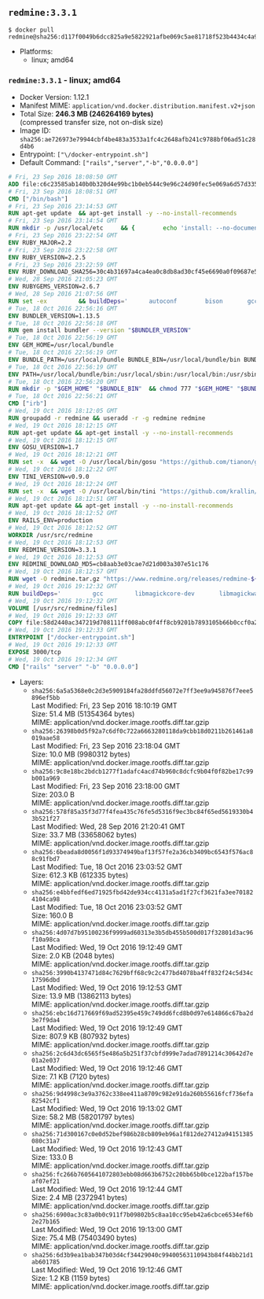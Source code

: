 ## `redmine:3.3.1`

```console
$ docker pull redmine@sha256:d117f0049b6dcc825a9e5822921afbe069c5ae81718f523b4434c4a9aa220671
```

-	Platforms:
	-	linux; amd64

### `redmine:3.3.1` - linux; amd64

-	Docker Version: 1.12.1
-	Manifest MIME: `application/vnd.docker.distribution.manifest.v2+json`
-	Total Size: **246.3 MB (246264169 bytes)**  
	(compressed transfer size, not on-disk size)
-	Image ID: `sha256:ae726973e79944cbf4be483a3533a1fc4c2648afb241c9788bf06ad51c28d4b6`
-	Entrypoint: `["\/docker-entrypoint.sh"]`
-	Default Command: `["rails","server","-b","0.0.0.0"]`

```dockerfile
# Fri, 23 Sep 2016 18:08:50 GMT
ADD file:c6c23585ab140b0b320d4e99bc1b0eb544c9e96c24d90fec5e069a6d57d335ca in / 
# Fri, 23 Sep 2016 18:08:51 GMT
CMD ["/bin/bash"]
# Fri, 23 Sep 2016 23:14:53 GMT
RUN apt-get update 	&& apt-get install -y --no-install-recommends 		bzip2 		ca-certificates 		libffi-dev 		libgdbm3 		libssl-dev 		libyaml-dev 		procps 		zlib1g-dev 	&& rm -rf /var/lib/apt/lists/*
# Fri, 23 Sep 2016 23:14:54 GMT
RUN mkdir -p /usr/local/etc 	&& { 		echo 'install: --no-document'; 		echo 'update: --no-document'; 	} >> /usr/local/etc/gemrc
# Fri, 23 Sep 2016 23:22:54 GMT
ENV RUBY_MAJOR=2.2
# Fri, 23 Sep 2016 23:22:58 GMT
ENV RUBY_VERSION=2.2.5
# Fri, 23 Sep 2016 23:22:59 GMT
ENV RUBY_DOWNLOAD_SHA256=30c4b31697a4ca4ea0c8db8ad30cf45e6690a0f09687e5d483c933c03ca335e3
# Wed, 28 Sep 2016 21:05:23 GMT
ENV RUBYGEMS_VERSION=2.6.7
# Wed, 28 Sep 2016 21:07:56 GMT
RUN set -ex 		&& buildDeps=' 		autoconf 		bison 		gcc 		libbz2-dev 		libgdbm-dev 		libglib2.0-dev 		libncurses-dev 		libreadline-dev 		libxml2-dev 		libxslt-dev 		make 		ruby 		wget 	' 	&& apt-get update 	&& apt-get install -y --no-install-recommends $buildDeps 	&& rm -rf /var/lib/apt/lists/* 		&& wget -O ruby.tar.gz "https://cache.ruby-lang.org/pub/ruby/$RUBY_MAJOR/ruby-$RUBY_VERSION.tar.gz" 	&& echo "$RUBY_DOWNLOAD_SHA256 *ruby.tar.gz" | sha256sum -c - 		&& mkdir -p /usr/src/ruby 	&& tar -xzf ruby.tar.gz -C /usr/src/ruby --strip-components=1 	&& rm ruby.tar.gz 		&& cd /usr/src/ruby 		&& { 		echo '#define ENABLE_PATH_CHECK 0'; 		echo; 		cat file.c; 	} > file.c.new 	&& mv file.c.new file.c 		&& autoconf 	&& ./configure --disable-install-doc 	&& make -j"$(nproc)" 	&& make install 		&& apt-get purge -y --auto-remove $buildDeps 	&& cd / 	&& rm -r /usr/src/ruby 		&& gem update --system "$RUBYGEMS_VERSION"
# Tue, 18 Oct 2016 22:56:16 GMT
ENV BUNDLER_VERSION=1.13.5
# Tue, 18 Oct 2016 22:56:18 GMT
RUN gem install bundler --version "$BUNDLER_VERSION"
# Tue, 18 Oct 2016 22:56:19 GMT
ENV GEM_HOME=/usr/local/bundle
# Tue, 18 Oct 2016 22:56:19 GMT
ENV BUNDLE_PATH=/usr/local/bundle BUNDLE_BIN=/usr/local/bundle/bin BUNDLE_SILENCE_ROOT_WARNING=1 BUNDLE_APP_CONFIG=/usr/local/bundle
# Tue, 18 Oct 2016 22:56:19 GMT
ENV PATH=/usr/local/bundle/bin:/usr/local/sbin:/usr/local/bin:/usr/sbin:/usr/bin:/sbin:/bin
# Tue, 18 Oct 2016 22:56:20 GMT
RUN mkdir -p "$GEM_HOME" "$BUNDLE_BIN" 	&& chmod 777 "$GEM_HOME" "$BUNDLE_BIN"
# Tue, 18 Oct 2016 22:56:21 GMT
CMD ["irb"]
# Wed, 19 Oct 2016 18:12:05 GMT
RUN groupadd -r redmine && useradd -r -g redmine redmine
# Wed, 19 Oct 2016 18:12:15 GMT
RUN apt-get update && apt-get install -y --no-install-recommends 		ca-certificates 		wget 	&& rm -rf /var/lib/apt/lists/*
# Wed, 19 Oct 2016 18:12:15 GMT
ENV GOSU_VERSION=1.7
# Wed, 19 Oct 2016 18:12:21 GMT
RUN set -x 	&& wget -O /usr/local/bin/gosu "https://github.com/tianon/gosu/releases/download/$GOSU_VERSION/gosu-$(dpkg --print-architecture)" 	&& wget -O /usr/local/bin/gosu.asc "https://github.com/tianon/gosu/releases/download/$GOSU_VERSION/gosu-$(dpkg --print-architecture).asc" 	&& export GNUPGHOME="$(mktemp -d)" 	&& gpg --keyserver ha.pool.sks-keyservers.net --recv-keys B42F6819007F00F88E364FD4036A9C25BF357DD4 	&& gpg --batch --verify /usr/local/bin/gosu.asc /usr/local/bin/gosu 	&& rm -r "$GNUPGHOME" /usr/local/bin/gosu.asc 	&& chmod +x /usr/local/bin/gosu 	&& gosu nobody true
# Wed, 19 Oct 2016 18:12:22 GMT
ENV TINI_VERSION=v0.9.0
# Wed, 19 Oct 2016 18:12:24 GMT
RUN set -x 	&& wget -O /usr/local/bin/tini "https://github.com/krallin/tini/releases/download/$TINI_VERSION/tini" 	&& wget -O /usr/local/bin/tini.asc "https://github.com/krallin/tini/releases/download/$TINI_VERSION/tini.asc" 	&& export GNUPGHOME="$(mktemp -d)" 	&& gpg --keyserver ha.pool.sks-keyservers.net --recv-keys 6380DC428747F6C393FEACA59A84159D7001A4E5 	&& gpg --batch --verify /usr/local/bin/tini.asc /usr/local/bin/tini 	&& rm -r "$GNUPGHOME" /usr/local/bin/tini.asc 	&& chmod +x /usr/local/bin/tini 	&& tini -h
# Wed, 19 Oct 2016 18:12:51 GMT
RUN apt-get update && apt-get install -y --no-install-recommends 		imagemagick 		libmysqlclient18 		libpq5 		libsqlite3-0 				bzr 		git 		mercurial 		openssh-client 		subversion 	&& rm -rf /var/lib/apt/lists/*
# Wed, 19 Oct 2016 18:12:52 GMT
ENV RAILS_ENV=production
# Wed, 19 Oct 2016 18:12:52 GMT
WORKDIR /usr/src/redmine
# Wed, 19 Oct 2016 18:12:53 GMT
ENV REDMINE_VERSION=3.3.1
# Wed, 19 Oct 2016 18:12:53 GMT
ENV REDMINE_DOWNLOAD_MD5=cb8aab3e03cae7d21d003a307e51c176
# Wed, 19 Oct 2016 18:12:57 GMT
RUN wget -O redmine.tar.gz "https://www.redmine.org/releases/redmine-${REDMINE_VERSION}.tar.gz" 	&& echo "$REDMINE_DOWNLOAD_MD5 redmine.tar.gz" | md5sum -c - 	&& tar -xvf redmine.tar.gz --strip-components=1 	&& rm redmine.tar.gz files/delete.me log/delete.me 	&& mkdir -p tmp/pdf public/plugin_assets 	&& chown -R redmine:redmine ./
# Wed, 19 Oct 2016 19:12:32 GMT
RUN buildDeps=' 		gcc 		libmagickcore-dev 		libmagickwand-dev 		libmysqlclient-dev 		libpq-dev 		libsqlite3-dev 		make 		patch 	' 	&& set -ex 	&& apt-get update && apt-get install -y $buildDeps --no-install-recommends 	&& rm -rf /var/lib/apt/lists/* 	&& bundle install --without development test 	&& for adapter in mysql2 postgresql sqlite3; do 		echo "$RAILS_ENV:" > ./config/database.yml; 		echo "  adapter: $adapter" >> ./config/database.yml; 		bundle install --without development test; 	done 	&& rm ./config/database.yml 	&& apt-get purge -y --auto-remove $buildDeps
# Wed, 19 Oct 2016 19:12:32 GMT
VOLUME [/usr/src/redmine/files]
# Wed, 19 Oct 2016 19:12:33 GMT
COPY file:58d2440ac347219d708111ff008abc0f4ff8cb9201b7893105b66b0ccf0a2521 in / 
# Wed, 19 Oct 2016 19:12:33 GMT
ENTRYPOINT ["/docker-entrypoint.sh"]
# Wed, 19 Oct 2016 19:12:33 GMT
EXPOSE 3000/tcp
# Wed, 19 Oct 2016 19:12:34 GMT
CMD ["rails" "server" "-b" "0.0.0.0"]
```

-	Layers:
	-	`sha256:6a5a5368e0c2d3e5909184fa28ddfd56072e7ff3ee9a945876f7eee5896ef5bb`  
		Last Modified: Fri, 23 Sep 2016 18:10:19 GMT  
		Size: 51.4 MB (51354364 bytes)  
		MIME: application/vnd.docker.image.rootfs.diff.tar.gzip
	-	`sha256:26398b0d5f92a7c6df0c722a6663280118da9cbb18d0211b261461a8019aae58`  
		Last Modified: Fri, 23 Sep 2016 23:18:04 GMT  
		Size: 10.0 MB (9980312 bytes)  
		MIME: application/vnd.docker.image.rootfs.diff.tar.gzip
	-	`sha256:9c8e18bc2bdcb1277f1adafc4acd74b960c8dcfc9b04f0f82be17c99b001a969`  
		Last Modified: Fri, 23 Sep 2016 23:18:00 GMT  
		Size: 203.0 B  
		MIME: application/vnd.docker.image.rootfs.diff.tar.gzip
	-	`sha256:578f85a35f3d77f4fea435c76fe5d5316f9ec3bc84f65ed5619330b43b521f27`  
		Last Modified: Wed, 28 Sep 2016 21:20:41 GMT  
		Size: 33.7 MB (33658062 bytes)  
		MIME: application/vnd.docker.image.rootfs.diff.tar.gzip
	-	`sha256:6beada8d0056f1d93374949baf13f57fe2a36cb3409bc6543f576ac88c91fbd7`  
		Last Modified: Tue, 18 Oct 2016 23:03:52 GMT  
		Size: 612.3 KB (612335 bytes)  
		MIME: application/vnd.docker.image.rootfs.diff.tar.gzip
	-	`sha256:e4bbfedf6ed71925fbd42de934cc4131a5ad1f27cf3621fa3ee701824104ca98`  
		Last Modified: Tue, 18 Oct 2016 23:03:52 GMT  
		Size: 160.0 B  
		MIME: application/vnd.docker.image.rootfs.diff.tar.gzip
	-	`sha256:4d07d7b95100236f9999ad60313e3b5db455b500d017f32801d3ac96f10a98ca`  
		Last Modified: Wed, 19 Oct 2016 19:12:49 GMT  
		Size: 2.0 KB (2048 bytes)  
		MIME: application/vnd.docker.image.rootfs.diff.tar.gzip
	-	`sha256:3990b4137471d84c7629bff68c9c2c477bd4078ba4ff832f24c5d34c17596dbd`  
		Last Modified: Wed, 19 Oct 2016 19:12:53 GMT  
		Size: 13.9 MB (13862113 bytes)  
		MIME: application/vnd.docker.image.rootfs.diff.tar.gzip
	-	`sha256:ebc16d717669f69ad52395e459c749dd6fcd8b0d97e614866c67ba2d3e7f9da4`  
		Last Modified: Wed, 19 Oct 2016 19:12:49 GMT  
		Size: 807.9 KB (807932 bytes)  
		MIME: application/vnd.docker.image.rootfs.diff.tar.gzip
	-	`sha256:2c6d43dc6565f5e486a5b251f37cbfd999e7adad7891214c30642d7e01a2e037`  
		Last Modified: Wed, 19 Oct 2016 19:12:46 GMT  
		Size: 7.1 KB (7120 bytes)  
		MIME: application/vnd.docker.image.rootfs.diff.tar.gzip
	-	`sha256:9d4998c3e9a3762c338ee411a8709c982e91da260b55616fcf736efa82542cf1`  
		Last Modified: Wed, 19 Oct 2016 19:13:02 GMT  
		Size: 58.2 MB (58201797 bytes)  
		MIME: application/vnd.docker.image.rootfs.diff.tar.gzip
	-	`sha256:71d300167c0e0d52bef986b28cb809eb96a1f812de27412a94151385080c31a7`  
		Last Modified: Wed, 19 Oct 2016 19:12:43 GMT  
		Size: 133.0 B  
		MIME: application/vnd.docker.image.rootfs.diff.tar.gzip
	-	`sha256:fc266b7605641072803ebb08d663b6752c20bb65b0bce122baf157beaf07ef21`  
		Last Modified: Wed, 19 Oct 2016 19:12:44 GMT  
		Size: 2.4 MB (2372941 bytes)  
		MIME: application/vnd.docker.image.rootfs.diff.tar.gzip
	-	`sha256:6900ac3c83a0b0c911f7b09802b5c8aa10cc95eb42a6cbce6534ef6b2e27b165`  
		Last Modified: Wed, 19 Oct 2016 19:13:00 GMT  
		Size: 75.4 MB (75403490 bytes)  
		MIME: application/vnd.docker.image.rootfs.diff.tar.gzip
	-	`sha256:6d3b9ea1bab347b03d4cf34429040c99400563110943b84f44bb21d1ab601785`  
		Last Modified: Wed, 19 Oct 2016 19:12:46 GMT  
		Size: 1.2 KB (1159 bytes)  
		MIME: application/vnd.docker.image.rootfs.diff.tar.gzip
